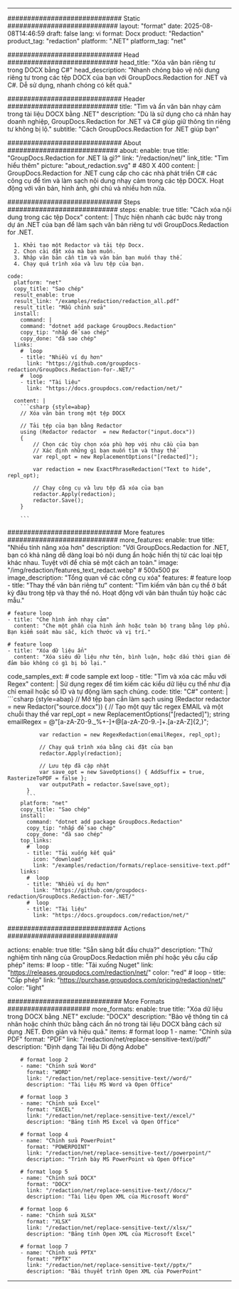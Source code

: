 
---
############################# Static ############################
layout: "format"
date:  2025-08-08T14:46:59
draft: false
lang: vi
format: Docx
product: "Redaction"
product_tag: "redaction"
platform: ".NET"
platform_tag: "net"

############################# Head ############################
head_title: "Xóa văn bản riêng tư trong DOCX bằng C#"
head_description: "Nhanh chóng bảo vệ nội dung riêng tư trong các tệp DOCX của bạn với GroupDocs.Redaction for .NET và C#. Dễ sử dụng, nhanh chóng có kết quả."

############################# Header ############################
title: "Tìm và ẩn văn bản nhạy cảm trong tài liệu DOCX bằng .NET" 
description: "Dù là sử dụng cho cá nhân hay doanh nghiệp, GroupDocs.Redaction for .NET và C# giúp giữ thông tin riêng tư không bị lộ."
subtitle: "Cách GroupDocs.Redaction for .NET giúp bạn" 

############################# About ############################
about:
    enable: true
    title: "GroupDocs.Redaction for .NET là gì?"
    link: "/redaction/net/"
    link_title: "Tìm hiểu thêm"
    picture: "about_redaction.svg" # 480 X 400
    content: |
       GroupDocs.Redaction for .NET cung cấp cho các nhà phát triển C# các công cụ để tìm và làm sạch nội dung nhạy cảm trong các tệp DOCX. Hoạt động với văn bản, hình ảnh, ghi chú và nhiều hơn nữa.

############################# Steps ############################
steps:
    enable: true
    title: "Cách xóa nội dung trong các tệp Docx"
    content: |
      Thực hiện nhanh các bước này trong dự án .NET của bạn để làm sạch văn bản riêng tư với GroupDocs.Redaction for .NET.
      
      1. Khởi tạo một Redactor và tải tệp Docx.
      2. Chọn cài đặt xóa mà bạn muốn.
      3. Nhập văn bản cần tìm và văn bản bạn muốn thay thế.
      4. Chạy quá trình xóa và lưu tệp của bạn.
   
    code:
      platform: "net"
      copy_title: "Sao chép"
      result_enable: true
      result_link: "/examples/redaction/redaction_all.pdf"
      result_title: "Mẫu chỉnh sửa"
      install:
        command: |
        command: "dotnet add package GroupDocs.Redaction"
        copy_tip: "nhấp để sao chép"
        copy_done: "đã sao chép"
      links:
        #  loop
        - title: "Nhiều ví dụ hơn"
          link: "https://github.com/groupdocs-redaction/GroupDocs.Redaction-for-.NET/"
        #  loop
        - title: "Tài liệu"
          link: "https://docs.groupdocs.com/redaction/net/"
          
      content: |
        ```csharp {style=abap}
        // Xóa văn bản trong một tệp DOCX

        // Tải tệp của bạn bằng Redactor
        using (Redactor redactor  = new Redactor("input.docx"))
        {
            // Chọn các tùy chọn xóa phù hợp với nhu cầu của bạn
            // Xác định những gì bạn muốn tìm và thay thế
            var repl_opt = new ReplacementOptions("[redacted]");
            
            var redaction = new ExactPhraseRedaction("Text to hide", repl_opt);

            // Chạy công cụ và lưu tệp đã xóa của bạn
            redactor.Apply(redaction);
            redactor.Save();
        }
        
        ```            


############################# More features ############################
more_features:
  enable: true
  title: "Nhiều tính năng xóa hơn"
  description: "Với GroupDocs.Redaction for .NET, bạn có khả năng dễ dàng loại bỏ nội dung ẩn hoặc hiển thị từ các loại tệp khác nhau. Tuyệt vời để chia sẻ một cách an toàn."
  image: "/img/redaction/features_text_redact.webp" # 500x500 px
  image_description: "Tổng quan về các công cụ xóa"
  features:
    # feature loop
    - title: "Thay thế văn bản riêng tư"
      content: "Tìm kiếm văn bản cụ thể ở bất kỳ đâu trong tệp và thay thế nó. Hoạt động với văn bản thuần túy hoặc các mẫu."

    # feature loop
    - title: "Che hình ảnh nhạy cảm"
      content: "Che một phần của hình ảnh hoặc toàn bộ trang bằng lớp phủ. Bạn kiểm soát màu sắc, kích thước và vị trí."

    # feature loop
    - title: "Xóa dữ liệu ẩn"
      content: "Xóa siêu dữ liệu như tên, bình luận, hoặc dấu thời gian để đảm bảo không có gì bị bỏ lại."
      
  code_samples_ext:
    # code sample ext loop
    - title: "Tìm và xóa các mẫu với Regex"
      content: |
        Sử dụng regex để tìm kiếm các kiểu dữ liệu cụ thể như địa chỉ email hoặc số ID và tự động làm sạch chúng.
      code:
        title: "C#"
        content: |
          ```csharp {style=abap}
          //  Mở tệp bạn cần làm sạch
          using (Redactor redactor  = new Redactor("source.docx"))
          {
              // Tạo một quy tắc regex EMAIL và một chuỗi thay thế
              var repl_opt = new ReplacementOptions("[redacted]");
              string emailRegex = @"[a-zA-Z0-9._%+-]+@[a-zA-Z0-9.-]+\.[a-zA-Z]{2,}";

              var redaction = new RegexRedaction(emailRegex, repl_opt);

              // Chạy quá trình xóa bằng cài đặt của bạn
              redactor.Apply(redaction);

              // Lưu tệp đã cập nhật
              var save_opt = new SaveOptions() { AddSuffix = true, RasterizeToPDF = false };
              var outputPath = redactor.Save(save_opt);
          }
          ```
        platform: "net"
        copy_title: "Sao chép"
        install:
          command: "dotnet add package GroupDocs.Redaction"
          copy_tip: "nhấp để sao chép"
          copy_done: "đã sao chép"
        top_links:
          #  loop
          - title: "Tải xuống kết quả"
            icon: "download"
            link: "/examples/redaction/formats/replace-sensitive-text.pdf"
        links:
          #  loop
          - title: "Nhiều ví dụ hơn"
            link: "https://github.com/groupdocs-redaction/GroupDocs.Redaction-for-.NET/"
          #  loop
          - title: "Tài liệu"
            link: "https://docs.groupdocs.com/redaction/net/"


############################# Actions ############################

actions:
  enable: true
  title: "Sẵn sàng bắt đầu chưa?"
  description: "Thử nghiệm tính năng của GroupDocs.Redaction miễn phí hoặc yêu cầu cấp phép"
  items:
    #  loop
    - title: "Tải xuống Nuget"
      link: "https://releases.groupdocs.com/redaction/net/"
      color: "red"
        #  loop
    - title: "Cấp phép"
      link: "https://purchase.groupdocs.com/pricing/redaction/net/"
      color: "light"


############################# More Formats #####################
more_formats:
    enable: true
    title: "Xóa dữ liệu trong DOCX bằng .NET"
    exclude: "DOCX"
    description: "Bảo vệ thông tin cá nhân hoặc chính thức bằng cách ẩn nó trong tài liệu DOCX bằng cách sử dụng .NET. Đơn giản và hiệu quả."
    items: 
        # format loop 1
        - name: "Chỉnh sửa PDF"
          format: "PDF"
          link: "/redaction/net/replace-sensitive-text//pdf/"
          description: "Định dạng Tài liệu Di động Adobe"

        # format loop 2
        - name: "Chỉnh sửa Word"
          format: "WORD"
          link: "/redaction/net/replace-sensitive-text//word/"
          description: "Tài liệu MS Word và Open Office"
          
        # format loop 3
        - name: "Chỉnh sửa Excel"
          format: "EXCEL"
          link: "/redaction/net/replace-sensitive-text//excel/"
          description: "Bảng tính MS Excel và Open Office"

        # format loop 4
        - name: "Chỉnh sửa PowerPoint"
          format: "POWERPOINT"
          link: "/redaction/net/replace-sensitive-text//powerpoint/"
          description: "Trình bày MS PowerPoint và Open Office"

        # format loop 5
        - name: "Chỉnh sửa DOCX"
          format: "DOCX"
          link: "/redaction/net/replace-sensitive-text//docx/"
          description: "Tài liệu Open XML của Microsoft Word"
          
        # format loop 6
        - name: "Chỉnh sửa XLSX"
          format: "XLSX"
          link: "/redaction/net/replace-sensitive-text//xlsx/"
          description: "Bảng tính Open XML của Microsoft Excel"
          
        # format loop 7
        - name: "Chỉnh sửa PPTX"
          format: "PPTX"
          link: "/redaction/net/replace-sensitive-text//pptx/"
          description: "Bài thuyết trình Open XML của PowerPoint"


---